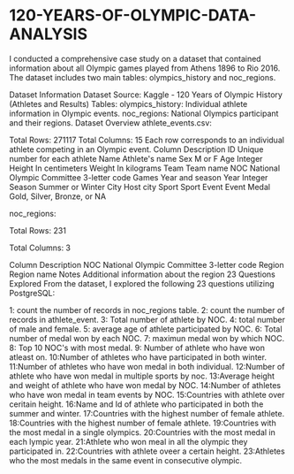 # 120-YEARS-OF-OLYMPIC-DATA-ANALYSIS
I conducted a comprehensive case study on a dataset that contained information about all Olympic games played from Athens 1896 to Rio 2016. The dataset includes two main tables: olympics_history and noc_regions.

Dataset Information
Dataset Source: Kaggle - 120 Years of Olympic History (Athletes and Results)
Tables:
olympics_history: Individual athlete information in Olympic events.
noc_regions: National Olympics participant and their regions.
Dataset Overview
athlete_events.csv:

Total Rows: 271117
Total Columns: 15
Each row corresponds to an individual athlete competing in an Olympic event.
Column	Description
ID	Unique number for each athlete
Name	Athlete's name
Sex	M or F
Age	Integer
Height	In centimeters
Weight	In kilograms
Team	Team name
NOC	National Olympic Committee 3-letter code
Games	Year and season
Year	Integer
Season	Summer or Winter
City	Host city
Sport	Sport
Event	Event
Medal	Gold, Silver, Bronze, or NA

noc_regions:

Total Rows: 231

Total Columns: 3

Column	Description
NOC	National Olympic Committee 3-letter code
Region	Region name
Notes	Additional information about the region
23 Questions Explored
From the dataset, I explored the following 23 questions utilizing PostgreSQL:

1: count the number of records in noc_regions table.
2: count the number of records in athlete_event.
3: Total number of athlete by NOC.
4: total number of male and female.
5: average age of athlete participated by NOC.
6: Total number of medal won by each NOC.
7: maximun medal won by which NOC.
8: Top 10 NOC's with most medal.
9: Number of athlete who have won atleast on.
10:Number of athletes who have participated in both winter.
11:Number of athletes who have won medal in both individual.
12:Number  of athlete who have won medal in multiple sports by noc.
13:Average height and weight of athlete who have won medal by NOC.
14:Number of athletes who have won medal in team events by NOC.
15:Countries with athlete over ceritain height.
16:Name and Id of athlete who participated in both the summer and winter.
17:Countries with the highest number of female athlete.
18:Countries with the highest number of female athlete.
19:Countries with the most medal in a single olympics.
20:Countries with the most medal in each lympic year.
21:Athlete who won meal in all the olympic they participated in.
22:Countries with athlete oveer a certain height.
23:Athletes who the most medals in the same event in consecutive olympic.
